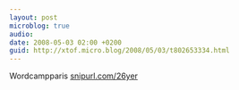 ```yaml
---
layout: post
microblog: true
audio: 
date: 2008-05-03 02:00 +0200
guid: http://xtof.micro.blog/2008/05/03/t802653334.html
---
```

Wordcampparis [snipurl.com/26yer](http://snipurl.com/26yer)
